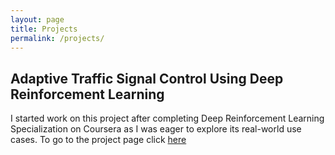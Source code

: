 ```yaml
---
layout: page
title: Projects 
permalink: /projects/
---
```


## Adaptive Traffic Signal Control Using Deep Reinforcement Learning  
I started work on this project after completing Deep Reinforcement Learning Specialization on Coursera as I was eager to explore its real-world use cases. To go to the project page click [here](https://ritupande.github.io/DQL-TSC/)
